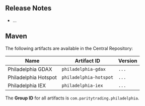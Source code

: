 ## Release Notes

- ...

## Maven

The following artifacts are available in the Central Repository:

Name                 | Artifact ID            | Version
---------------------|------------------------|--------
Philadelphia GDAX    | `philadelphia-gdax`    | `...`
Philadelphia Hotspot | `philadelphia-hotspot` | `...`
Philadelphia IEX     | `philadelphia-iex`     | `...`

The **Group ID** for all artifacts is `com.paritytrading.philadelphia`.

